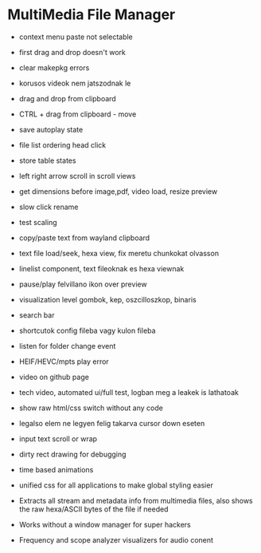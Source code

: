 # MultiMedia File Manager

- context menu paste not selectable
- first drag and drop doesn't work
- clear makepkg errors

- korusos videok nem jatszodnak le
- drag and drop from clipboard
- CTRL + drag from clipboard - move
- save autoplay state
- file list ordering head click
- store table states
- left right arrow scroll in scroll views
- get dimensions before image,pdf, video load, resize preview
- slow click rename
- test scaling
- copy/paste text from wayland clipboard
- text file load/seek, hexa view, fix meretu chunkokat olvasson
- linelist component, text fileoknak es hexa viewnak
- pause/play felvillano ikon over preview
- visualization level gombok, kep, oszcilloszkop, binaris
- search bar
- shortcutok config fileba vagy kulon fileba
- listen for folder change event
- HEIF/HEVC/mpts play error

- video on github page
- tech video, automated ui/full test, logban meg a leakek is lathatoak

- show raw html/css switch without any code
- legalso elem ne legyen felig takarva cursor down eseten
- input text scroll or wrap  
- dirty rect drawing for debugging
- time based animations
- unified css for all applications to make global styling easier

- Extracts all stream and metadata info from multimedia files, also shows the raw hexa/ASCII bytes of the file if needed
- Works without a window manager for super hackers
- Frequency and scope analyzer visualizers for audio conent
